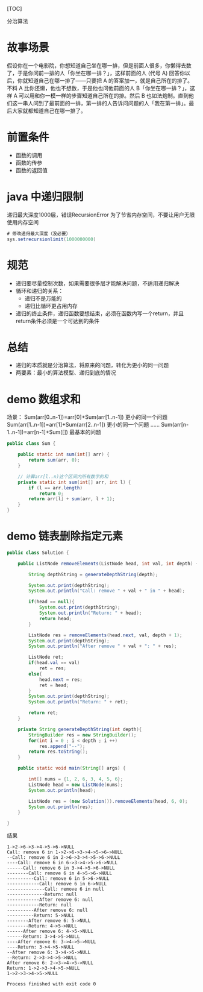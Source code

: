 [TOC]

分治算法

# 故事场景
假设你在一个电影院，你想知道自己坐在哪一排，但是前面人很多，你懒得去数了，于是你问前一排的人「你坐在哪一排？」，这样前面的人 (代号 A) 回答你以后，你就知道自己在哪一排了——只要把 A 的答案加一，就是自己所在的排了。不料 A 比你还懒，他也不想数，于是他也问他前面的人 B「你坐在哪一排？」，这样 A 可以用和你一模一样的步骤知道自己所在的排。然后 B 也如法炮制。直到他们这一串人问到了最前面的一排，第一排的人告诉问问题的人「我在第一排」。最后大家就都知道自己在哪一排了。

# 前置条件
+ 函数的调用
+ 函数的传参
+ 函数的返回值

# java 中递归限制
递归最大深度1000层，错误RecursionError
为了节省内存空间，不要让用户无限使用内存空间

```java
# 修改递归最大深度（没必要）
sys.setrecursionlimit(1000000000)
```

# 规范
+ 递归要尽量控制次数，如果需要很多层才能解决问题，不适用递归解决
+ 循环和递归的关系：
    + 递归不是万能的
    + 递归比循环更占用内存
+ 递归的终止条件，递归函数要想结束，必须在函数内写一个return，并且return条件必须是一个可达到的条件

# 总结
+ 递归的本质就是分治算法，将原来的问题，转化为更小的同一问题
+ 两要素：最小的算法模型、递归到底的情况

# demo 数组求和
场景：
Sum(arr[0..n-1])=arr[0]+Sum(arr[1..n-1]) 更小的同一个问题
Sum(arr[1..n-1])=arr[1]+Sum(arr[2..n-1]) 更小的同一个问题
......
Sum(arr[n-1..n-1])=arr[n-1]+Sum([]) 最基本的问题

```java
public class Sum {

    public static int sum(int[] arr) {
        return sum(arr, 0);
    }

    // 计算arr[l..n)这个区间内所有数字的和
    private static int sum(int[] arr, int l) {
        if (l == arr.length)
            return 0;
        return arr[l] + sum(arr, l + 1);
    }
}
```

# demo 链表删除指定元素
```java
public class Solution {

    public ListNode removeElements(ListNode head, int val, int depth) {

        String depthString = generateDepthString(depth);

        System.out.print(depthString);
        System.out.println("Call: remove " + val + " in " + head);

        if(head == null){
            System.out.print(depthString);
            System.out.println("Return: " + head);
            return head;
        }

        ListNode res = removeElements(head.next, val, depth + 1);
        System.out.print(depthString);
        System.out.println("After remove " + val + ": " + res);

        ListNode ret;
        if(head.val == val)
            ret = res;
        else{
            head.next = res;
            ret = head;
        }
        System.out.print(depthString);
        System.out.println("Return: " + ret);

        return ret;
    }

    private String generateDepthString(int depth){
        StringBuilder res = new StringBuilder();
        for(int i = 0 ; i < depth ; i ++)
            res.append("--");
        return res.toString();
    }

    public static void main(String[] args) {

        int[] nums = {1, 2, 6, 3, 4, 5, 6};
        ListNode head = new ListNode(nums);
        System.out.println(head);

        ListNode res = (new Solution()).removeElements(head, 6, 0);
        System.out.println(res);
    }

}
```
结果
```
1->2->6->3->4->5->6->NULL
Call: remove 6 in 1->2->6->3->4->5->6->NULL
--Call: remove 6 in 2->6->3->4->5->6->NULL
----Call: remove 6 in 6->3->4->5->6->NULL
------Call: remove 6 in 3->4->5->6->NULL
--------Call: remove 6 in 4->5->6->NULL
----------Call: remove 6 in 5->6->NULL
------------Call: remove 6 in 6->NULL
--------------Call: remove 6 in null
--------------Return: null
------------After remove 6: null
------------Return: null
----------After remove 6: null
----------Return: 5->NULL
--------After remove 6: 5->NULL
--------Return: 4->5->NULL
------After remove 6: 4->5->NULL
------Return: 3->4->5->NULL
----After remove 6: 3->4->5->NULL
----Return: 3->4->5->NULL
--After remove 6: 3->4->5->NULL
--Return: 2->3->4->5->NULL
After remove 6: 2->3->4->5->NULL
Return: 1->2->3->4->5->NULL
1->2->3->4->5->NULL

Process finished with exit code 0
```